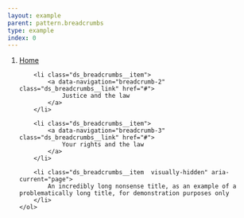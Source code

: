 ```yaml
---
layout: example
parent: pattern.breadcrumbs
type: example
index: 0
---
```


<nav aria-label="Breadcrumb">
    <ol class="ds_breadcrumbs">
        <li class="ds_breadcrumbs__item">
            <a data-navigation="breadcrumb-1" class="ds_breadcrumbs__link" href="#">
                Home
            </a>
        </li>
        
        <li class="ds_breadcrumbs__item">
            <a data-navigation="breadcrumb-2" class="ds_breadcrumbs__link" href="#">
                Justice and the law
            </a>
        </li>
        
        <li class="ds_breadcrumbs__item">
            <a data-navigation="breadcrumb-3" class="ds_breadcrumbs__link" href="#">
                Your rights and the law
            </a>
        </li>

        <li class="ds_breadcrumbs__item  visually-hidden" aria-current="page">
            An incredibly long nonsense title, as an example of a problematically long title, for demonstration purposes only
        </li>
    </ol>
</nav>
